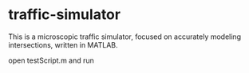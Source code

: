 # traffic-simulator

This is a microscopic traffic simulator, focused on accurately modeling intersections, written in MATLAB.

open testScript.m and run
